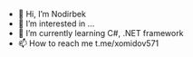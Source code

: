 - 👋 Hi, I’m Nodirbek
- 👀 I’m interested in ...
- 🌱 I’m currently learning C#, .NET framework
- 📫 How to reach me t.me/xomidov571

<!---
xomidov571/xomidov571 is a ✨ special ✨ repository because its `README.md` (this file) appears on your GitHub profile.
You can click the Preview link to take a look at your changes.
--->
